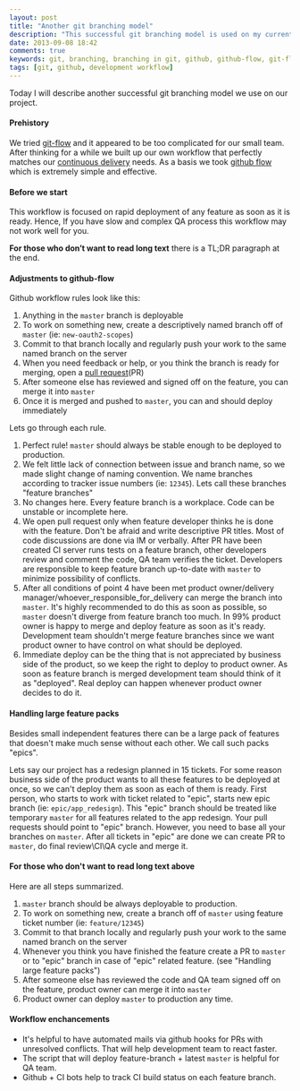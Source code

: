 ```yaml
---
layout: post
title: "Another git branching model"
description: "This successful git branching model is used on my current project and is heavily based on github workflow"
date: 2013-09-08 18:42
comments: true
keywords: git, branching, branching in git, github, github-flow, git-flow, web-development, development process, pull requests, code review, гит, гитхаб, ветки в гит, веб разработка, процесс разработки
tags: [git, github, development workflow]
---
```


Today I will describe another successful git branching model we use on our project.

#### Prehistory

We tried [git-flow](http://nvie.com/posts/a-successful-git-branching-model/) and it appeared to be too complicated for our small team.
After thinking for a while we built up our own workflow that perfectly matches our [continuous delivery](http://en.wikipedia.org/wiki/Continuous_delivery) needs.
As a basis we took [github flow](http://scottchacon.com/2011/08/31/github-flow.html) which is extremely simple and effective.

<!-- more -->

#### Before we start

This workflow is focused on rapid deployment of any feature as soon as it is ready. Hence, If you have slow and complex QA process this workflow may not work well for you.

__For those who don’t want to read long text__ there is a TL;DR paragraph at the end.

#### Adjustments to github-flow

Github workflow rules look like this:

1. Anything in the ```master``` branch is deployable
2. To work on something new, create a descriptively named branch off of ```master``` (ie: ```new-oauth2-scopes```)
3. Commit to that branch locally and regularly push your work to the same named branch on the server
4. When you need feedback or help, or you think the branch is ready for merging, open a [pull request](https://help.github.com/articles/using-pull-requests)(PR)
5. After someone else has reviewed and signed off on the feature, you can merge it into ```master```
6. Once it is merged and pushed to ```master```, you can and should deploy immediately

Lets go through each rule.

1. Perfect rule! ```master``` should always be stable enough to be deployed to production.
2. We felt little lack of connection between issue and branch name, so we made slight change
of naming convention. We name branches according to tracker issue numbers (ie: ```12345```).
Lets call these branches "feature branches"
3. No changes here. Every feature branch is a workplace. Code can be unstable or incomplete here.
4. We open pull request only when feature developer thinks he is done with the feature. Don't be
afraid and write descriptive PR titles. Most of code discussions are done via IM or verbally.
After PR have been created CI server runs tests on a feature branch,
other developers review and comment the code, QA team verifies the ticket.
Developers are responsible to keep feature branch up-to-date with ```master``` to minimize
possibility of conflicts.
5. After all conditions of point 4 have been met product
owner/delivery manager/whoever_responsible_for_delivery can merge the branch into ```master```.
It's highly recommended to do this as soon as possible, so ```master``` doesn't diverge from feature branch too much.
In 99% product owner is happy to merge and deploy feature as soon as it's ready.
Development team shouldn't merge feature branches since we want product owner to have
control on what should be deployed.
6. Immediate deploy can be the thing that is not appreciated by business side of the product,
so we keep the right to deploy to product owner. As soon as feature branch is merged development
team should think of it as "deployed". Real deploy can happen whenever product owner decides to do it.

#### Handling large feature packs

Besides small independent features there can be a large pack of features that doesn't make
much sense without each other. We call such packs "epics".

Lets say our project has a redesign planned in 15 tickets. For some reason business side of
the product wants to all these features to be deployed at once, so we can't deploy them as
soon as each of them is ready. First person, who starts to work with ticket related to "epic",
starts new epic branch (ie: ```epic/app_redesign```). This "epic" branch should be treated
like temporary ```master``` for all features related to the app redesign. Your pull requests
should point to "epic" branch. However, you need to base all your branches on ```master```.
After all tickets in "epic" are done we can create PR to ```master```, do final
review\CI\QA cycle and merge it.

#### For those who don't want to read long text above

Here are all steps summarized.

1. ```master``` branch should be always deployable to production.
2. To work on something new, create a branch off of ```master``` using feature ticket number (ie: ```feature/12345```)
3. Commit to that branch locally and regularly push your work to the same named branch on the server
4. Whenever you think you have finished the feature create a PR to ```master``` or to
"epic" branch in case of "epic" related feature. (see "Handling large feature packs")
5. After someone else has reviewed the code and QA team signed off on the feature,
product owner can merge it into ```master```
6. Product owner can deploy ```master``` to production any time.


#### Workflow enchancements

* It's helpful to have automated mails via github hooks for PRs with unresolved conflicts.
That will help development team to react faster.
* The script that will deploy feature-branch + latest ```master``` is helpful for QA team.
* Github + CI bots help to track CI build status on each feature branch.


